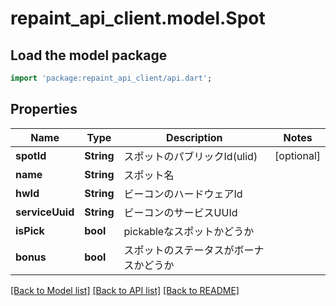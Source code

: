 # repaint_api_client.model.Spot

## Load the model package
```dart
import 'package:repaint_api_client/api.dart';
```

## Properties
Name | Type | Description | Notes
------------ | ------------- | ------------- | -------------
**spotId** | **String** | スポットのパブリックId(ulid) | [optional] 
**name** | **String** | スポット名 | 
**hwId** | **String** | ビーコンのハードウェアId | 
**serviceUuid** | **String** | ビーコンのサービスUUId | 
**isPick** | **bool** | pickableなスポットかどうか | 
**bonus** | **bool** | スポットのステータスがボーナスかどうか | 

[[Back to Model list]](../README.md#documentation-for-models) [[Back to API list]](../README.md#documentation-for-api-endpoints) [[Back to README]](../README.md)


